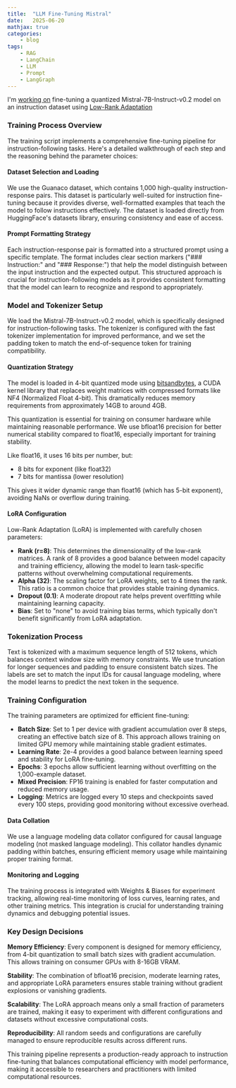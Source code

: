 ```yaml
---
title:  "LLM Fine-Tuning Mistral"
date:   2025-06-20
mathjax: true
categories:
    - blog
tags: 
    - RAG
    - LangChain
    - LLM
    - Prompt
    - LangGraph
---
```


I'm [working on](https://github.com/varshantdhar/llm-finetuning-mistral) fine-tuning a quantized Mistral-7B-Instruct-v0.2 model on an instruction dataset using [Low-Rank Adaptation](https://arxiv.org/pdf/2106.09685)

### Training Process Overview

The training script implements a comprehensive fine-tuning pipeline for instruction-following tasks. Here's a detailed walkthrough of each step and the reasoning behind the parameter choices:

#### Dataset Selection and Loading

We use the Guanaco dataset, which contains 1,000 high-quality instruction-response pairs. This dataset is particularly well-suited for instruction fine-tuning because it provides diverse, well-formatted examples that teach the model to follow instructions effectively. The dataset is loaded directly from HuggingFace's datasets library, ensuring consistency and ease of access.

#### Prompt Formatting Strategy

Each instruction-response pair is formatted into a structured prompt using a specific template. The format includes clear section markers ("### Instruction:" and "### Response:") that help the model distinguish between the input instruction and the expected output. This structured approach is crucial for instruction-following models as it provides consistent formatting that the model can learn to recognize and respond to appropriately.

### Model and Tokenizer Setup

We load the Mistral-7B-Instruct-v0.2 model, which is specifically designed for instruction-following tasks. The tokenizer is configured with the fast tokenizer implementation for improved performance, and we set the padding token to match the end-of-sequence token for training compatibility.

#### Quantization Strategy

The model is loaded in 4-bit quantized mode using [bitsandbytes](https://github.com/bitsandbytes-foundation/bitsandbytes), a CUDA kernel library that replaces weight matrices with compressed formats like NF4 (Normalized Float 4-bit). This dramatically reduces memory requirements from approximately 14GB to around 4GB. 

This quantization is essential for training on consumer hardware while maintaining reasonable performance. We use bfloat16 precision for better numerical stability compared to float16, especially important for training stability.

Like float16, it uses 16 bits per number, but:
- 8 bits for exponent (like float32)
- 7 bits for mantissa (lower resolution)

This gives it wider dynamic range than float16 (which has 5-bit exponent), avoiding NaNs or overflow during training.

#### LoRA Configuration

Low-Rank Adaptation (LoRA) is implemented with carefully chosen parameters:
- **Rank (r=8)**: This determines the dimensionality of the low-rank matrices. A rank of 8 provides a good balance between model capacity and training efficiency, allowing the model to learn task-specific patterns without overwhelming computational requirements.
- **Alpha (32)**: The scaling factor for LoRA weights, set to 4 times the rank. This ratio is a common choice that provides stable training dynamics.
- **Dropout (0.1)**: A moderate dropout rate helps prevent overfitting while maintaining learning capacity.
- **Bias**: Set to "none" to avoid training bias terms, which typically don't benefit significantly from LoRA adaptation.

### Tokenization Process

Text is tokenized with a maximum sequence length of 512 tokens, which balances context window size with memory constraints. We use truncation for longer sequences and padding to ensure consistent batch sizes. The labels are set to match the input IDs for causal language modeling, where the model learns to predict the next token in the sequence.

### Training Configuration

The training parameters are optimized for efficient fine-tuning:
- **Batch Size**: Set to 1 per device with gradient accumulation over 8 steps, creating an effective batch size of 8. This approach allows training on limited GPU memory while maintaining stable gradient estimates.
- **Learning Rate**: 2e-4 provides a good balance between learning speed and stability for LoRA fine-tuning.
- **Epochs**: 3 epochs allow sufficient learning without overfitting on the 1,000-example dataset.
- **Mixed Precision**: FP16 training is enabled for faster computation and reduced memory usage.
- **Logging**: Metrics are logged every 10 steps and checkpoints saved every 100 steps, providing good monitoring without excessive overhead.

#### Data Collation

We use a language modeling data collator configured for causal language modeling (not masked language modeling). This collator handles dynamic padding within batches, ensuring efficient memory usage while maintaining proper training format.

#### Monitoring and Logging

The training process is integrated with Weights & Biases for experiment tracking, allowing real-time monitoring of loss curves, learning rates, and other training metrics. This integration is crucial for understanding training dynamics and debugging potential issues.

### Key Design Decisions

**Memory Efficiency**: Every component is designed for memory efficiency, from 4-bit quantization to small batch sizes with gradient accumulation. This allows training on consumer GPUs with 8-16GB VRAM.

**Stability**: The combination of bfloat16 precision, moderate learning rates, and appropriate LoRA parameters ensures stable training without gradient explosions or vanishing gradients.

**Scalability**: The LoRA approach means only a small fraction of parameters are trained, making it easy to experiment with different configurations and datasets without excessive computational costs.

**Reproducibility**: All random seeds and configurations are carefully managed to ensure reproducible results across different runs.

This training pipeline represents a production-ready approach to instruction fine-tuning that balances computational efficiency with model performance, making it accessible to researchers and practitioners with limited computational resources.